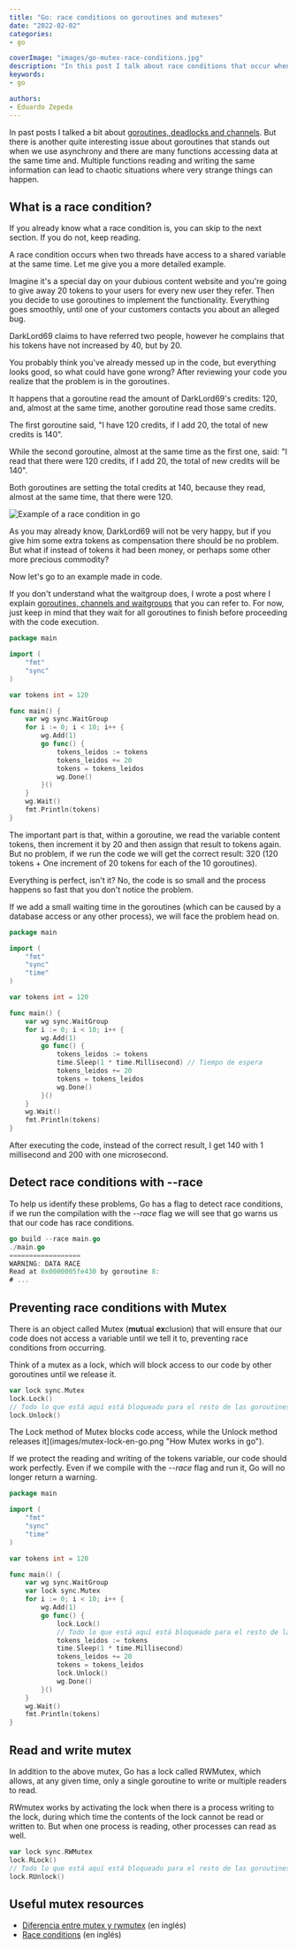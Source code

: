 ```yaml
---
title: "Go: race conditions on goroutines and mutexes"
date: "2022-02-02"
categories:
- go

coverImage: "images/go-mutex-race-conditions.jpg"
description: "In this post I talk about race conditions that occur when using goroutines and how to prevent them by using mutex."
keywords:
- go

authors:
- Eduardo Zepeda
---
```


In past posts I talked a bit about [goroutines, deadlocks and channels](/go-channels-understanding-deadlocks-or-deadlocks/). But there is another quite interesting issue about goroutines that stands out when we use asynchrony and there are many functions accessing data at the same time and. Multiple functions reading and writing the same information can lead to chaotic situations where very strange things can happen.

## What is a race condition?

If you already know what a race condition is, you can skip to the next section. If you do not, keep reading.

A race condition occurs when two threads have access to a shared variable at the same time. Let me give you a more detailed example.

Imagine it's a special day on your dubious content website and you're going to give away 20 tokens to your users for every new user they refer. Then you decide to use goroutines to implement the functionality. Everything goes smoothly, until one of your customers contacts you about an alleged bug.

DarkLord69 claims to have referred two people, however he complains that his tokens have not increased by 40, but by 20.

You probably think you've already messed up in the code, but everything looks good, so what could have gone wrong? After reviewing your code you realize that the problem is in the goroutines.

It happens that a goroutine read the amount of DarkLord69's credits: 120, and, almost at the same time, another goroutine read those same credits.

The first goroutine said, "I have 120 credits, if I add 20, the total of new credits is 140".

While the second goroutine, almost at the same time as the first one, said: "I read that there were 120 credits, if I add 20, the total of new credits will be 140".

Both goroutines are setting the total credits at 140, because they read, almost at the same time, that there were 120.

![Example of a race condition in go](images/race-conditions-go.png "Example of a race condition in go.")

As you may already know, DarkLord69 will not be very happy, but if you give him some extra tokens as compensation there should be no problem. But what if instead of tokens it had been money, or perhaps some other more precious commodity?

Now let's go to an example made in code.

If you don't understand what the waitgroup does, I wrote a post where I explain [goroutines, channels and waitgroups](/go-use-of-channels-or-channels-to-communicate-goroutines/) that you can refer to. For now, just keep in mind that they wait for all goroutines to finish before proceeding with the code execution.

```go
package main

import (
    "fmt"
    "sync"
)

var tokens int = 120

func main() {
    var wg sync.WaitGroup
    for i := 0; i < 10; i++ {
    	wg.Add(1)
    	go func() {
    		tokens_leidos := tokens
    		tokens_leidos += 20
    		tokens = tokens_leidos
    		wg.Done()
    	}()
    }
    wg.Wait()
    fmt.Println(tokens)
}
```

The important part is that, within a goroutine, we read the variable content tokens, then increment it by 20 and then assign that result to tokens again. But no problem, if we run the code we will get the correct result: 320 (120 tokens + One increment of 20 tokens for each of the 10 goroutines).

Everything is perfect, isn't it? No, the code is so small and the process happens so fast that you don't notice the problem.

If we add a small waiting time in the goroutines (which can be caused by a database access or any other process), we will face the problem head on.

```go
package main

import (
    "fmt"
    "sync"
    "time"
)

var tokens int = 120

func main() {
    var wg sync.WaitGroup
    for i := 0; i < 10; i++ {
    	wg.Add(1)
    	go func() {
    		tokens_leidos := tokens
    		time.Sleep(1 * time.Millisecond) // Tiempo de espera
    		tokens_leidos += 20
    		tokens = tokens_leidos
    		wg.Done()
    	}()
    }
    wg.Wait()
    fmt.Println(tokens)
}
```

After executing the code, instead of the correct result, I get 140 with 1 millisecond and 200 with one microsecond.

## Detect race conditions with --race

To help us identify these problems, Go has a flag to detect race conditions, if we run the compilation with the _--race_ flag we will see that go warns us that our code has race conditions.

```go
go build --race main.go
./main.go
==================
WARNING: DATA RACE
Read at 0x0000005fe430 by goroutine 8:
# ...
```

## Preventing race conditions with Mutex

There is an object called Mutex (**mut**ual **ex**clusion) that will ensure that our code does not access a variable until we tell it to, preventing race conditions from occurring.

Think of a mutex as a lock, which will block access to our code by other goroutines until we release it.

```go
var lock sync.Mutex
lock.Lock()
// Todo lo que está aquí está bloqueado para el resto de las goroutines
lock.Unlock()
```

The Lock method of Mutex blocks code access, while the Unlock method releases it](images/mutex-lock-en-go.png "How Mutex works in go").

If we protect the reading and writing of the tokens variable, our code should work perfectly. Even if we compile with the _--race_ flag and run it, Go will no longer return a warning.

```go
package main

import (
    "fmt"
    "sync"
    "time"
)

var tokens int = 120

func main() {
    var wg sync.WaitGroup
    var lock sync.Mutex
    for i := 0; i < 10; i++ {
    	wg.Add(1)
    	go func() {
    		lock.Lock()
    		// Todo lo que está aquí está bloqueado para el resto de las goroutines
    		tokens_leidos := tokens
    		time.Sleep(1 * time.Millisecond)
    		tokens_leidos += 20
    		tokens = tokens_leidos
    		lock.Unlock()
    		wg.Done()
    	}()
    }
    wg.Wait()
    fmt.Println(tokens)
}
```

## Read and write mutex

In addition to the above mutex, Go has a lock called RWMutex, which allows, at any given time, only a single goroutine to write or multiple readers to read.

RWmutex works by activating the lock when there is a process writing to the lock, during which time the contents of the lock cannot be read or written to. But when one process is reading, other processes can read as well.

```go
var lock sync.RWMutex
lock.RLock()
// Todo lo que está aquí está bloqueado para el resto de las goroutines
lock.RUnlock()
```

## Useful mutex resources

* [Diferencia entre mutex y rwmutex](https://programmer.help/blogs/difference-between-mutex-and-rwmutex.html) (en inglés)
* [Race conditions](https://cloudxlab.com/blog/race-condition-and-deadlock/) (en inglés)
